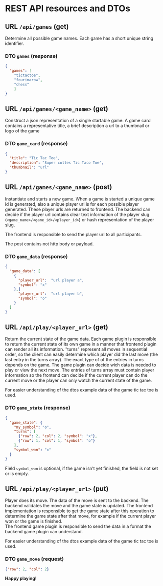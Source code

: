 # REST API resources and DTOs

## URL `/api/games` (get)

Determine all possible game names. Each game has a short unique string identifier. 

### DTO `games` (response) 

```json
{
  "games": [
    "tictactoe",
    "fourinarow",
    "chess"
    ]
}
```

## URL `/api/games/<game_name>` (get)

Construct a json representation of a single startable game. A game card contains a representative title, a brief 
description a url to a thumbnail or logo of the game

### DTO `game_card` (response)
```json
{
  "title": "Tic Tac Toe",
  "description": "Super colles Tic Taco Toe",
  "thumbnail": "url"
}
```

## URL `/api/games/<game_name>` (post)

Instantiate and starts a new game. When a game is started a unique game id is generated, also a unique player url is 
for each possible player generated. These player urls are returned to frontend. The backend can decide if the player 
url contains clear text information of the player slug (```<game_name>/<game_id>/<player_id>```) or hash representation of 
the player slug.

The frontend is responsible to send the player url to all participants.

The post contains not http body or payload.

### DTO `game_data` (response)

```json
{
  "game_data": [
    {
      "player_url":  "url player a",
      "symbol": "x"
    },{
      "player_url":  "url player b",
      "symbol": "o"
    }
  ]
}
```

## URL `/api/play/<player_url>` (get)

Return the current state of the game data. Each game plugin is responsible to return the current state of its own game 
in a manner that frontend plugin can render all its information. "turns" represent all moves in sequential order, so 
the client can easily determine which player did the last move (the last entry in the turns array). The exact type of 
of the entries in turns depends on the game. The game plugin can decide wich data is needed to play or view the next 
move. The entries of turns array must contain player information so the frontend can decide if the current player can 
do the current move or the player can only watch the current state of the game.

For easier understanding of the dtos example data of the game tic tac toe is used.

### DTO `game_state` (response)

```json
{
  "game_state": {
    "my_symbol": "o",
    "turns": [
      {"row": 2, "col": 2, "symbol": "x"},
      {"row": 1, "col": 1, "symbol": "o"}
    ],
    "symbol_won": "x"
  }
}
```
Field `symbol_won` is optional, if the game isn't yet finished, the field is not set or is empty.


## URL `/api/play/<player_url>` (put)
Player does its move. The data of the move is sent to the backend. The backend validates the move and the game state is 
updated. The frontend implementation is responsible to get the game state after this operation to determine the game 
state after that move, for example if the current player won or the game is finished.  
The frontend game plugin is responsible to send the data in a format the backend game plugin can understand.

For easier understanding of the dtos example data of the game tic tac toe is used.

### DTO `game_move` (request)

```json
{"row": 2, "col": 2}
```

**Happy playing!**
